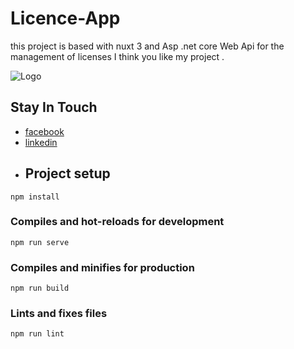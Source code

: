 # Licence-App
this project is based with nuxt 3 and Asp .net core Web Api for the management of licenses
I think you like my project .

![Logo](https://nuxtjs.ir/logos/nuxt-square.svg)
##  Stay In Touch
- [facebook](https://www.facebook.com/sabri.jammoussi.9)
- [linkedin](https://www.linkedin.com/in/jammoussi-sabri-488005286/)
- ## Project setup
```
npm install
```

### Compiles and hot-reloads for development
```
npm run serve
```

### Compiles and minifies for production
```
npm run build
```

### Lints and fixes files
```
npm run lint
```
